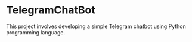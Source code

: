 # TelegramChatBot
This project involves developing a simple Telegram chatbot using Python programming language.
